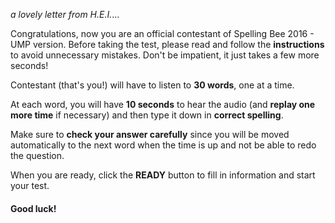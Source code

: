 *a lovely letter from H.E.I.*...

Congratulations, now you are an official contestant of Spelling Bee 2016 - UMP version.
Before taking the test, please read and follow the **instructions** to avoid unnecessary mistakes.
Don't be impatient, it just takes a few more seconds!

Contestant (that's you!) will have to listen to **30 words**, one at a time.

At each word, you will have **10 seconds** to hear the audio (and **replay one more time** if necessary)
and then type it down in **correct spelling**.

Make sure to **check your answer carefully**
since you will be moved automatically to the next word when the time is up
and not be able to redo the question.

When you are ready, click the **READY** button to fill in information and start your test.

#### Good luck!
